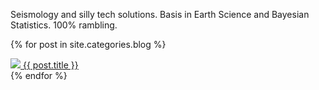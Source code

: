 Seismology and silly tech solutions. Basis in Earth Science and Bayesian Statistics. 100% rambling.



{% for post in site.categories.blog %}
    <div>
        <a href="{{ post.url }}" ><img src="{{ post.thumbnail }}" />
        <a href="{{ post.url }}" >{{ post.title }}</a>
    </div>
{% endfor %}